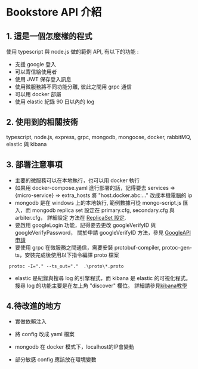 # Bookstore API 介紹

## 1. 這是一個怎麼樣的程式

  使用 typescript 與 node.js 做的範例 API, 有以下的功能 :

 * 支援 google 登入
 * 可以寄信給使用者
 * 使用 JWT 保存登入訊息
 * 使用微服務將不同功能分離, 彼此之間用 grpc 通信
 * 可以用 docker 部屬
 * 使用 elastic 紀錄 90 日以內的 log

## 2. 使用到的相關技術
  typescript, node.js, express, grpc, mongodb, mongoose, docker, rabbitMQ, elastic 與 kibana
  
## 3. 部署注意事項
 * 主要的微服務可以在本地執行，也可以用 docker 執行
 * 如果用 docker-compose.yaml 進行部署的話，記得要去 services => {micro-service} => extra_hosts 將 "host.docker.abc:..." 改成本機電腦的 ip
 * mongodb 是在 windows 上的本地執行, 範例數據可從 mongo-script.js 匯入，而
 mongodb replica set 設定在 primary.cfg, secondary.cfg 與 arbiter.cfg， 詳細設定
方法在 [ReplicaSet 設定](https://aspnetmars.blogspot.com/2019/04/windows-mongodb-replica-set-sharding.html).
 * 要啟用 googleLogin 功能，記得要去更改 googleVerifyID 與 googleVerifyPassword，
 關於申請 googleVerifyID 方法，參見 [GoogleAPI申請](https://blog.hungwin.com.tw/aspnet-google-login/)
 * 要使用 grpc 在微服務之間通信，需要安裝  protobuf-compiler, protoc-gen-ts，安裝完成後使用以下指令編譯 proto 檔案

 ```
  protoc -I="." --ts_out="."  .\proto\*.proto
```

 * elastic 是紀錄與搜尋 log 的引擎程式，而 kibana 是 elastic 的可視化程式。搜尋 log 的功能主要是在左上角 "discover" 欄位。
   詳細請參見[kibana教學](https://medium.com/%E7%A8%8B%E5%BC%8F%E4%B9%BE%E8%B2%A8/elk-%E6%95%99%E5%AD%B8%E8%88%87%E4%BB%8B%E7%B4%B9-c54af6f06e61)

## 4.待改進的地方

+ 實做依賴注入

+ 將 config 改成 yaml 檔案

+ mongodb 在 docker 模式下，localhost的IP會變動

+ 部分敏感 config 應該放在環境變數



